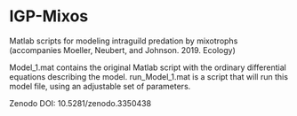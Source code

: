 # IGP-Mixos
Matlab scripts for modeling intraguild predation by mixotrophs (accompanies Moeller, Neubert, and Johnson. 2019. Ecology)

Model_1.mat contains the original Matlab script with the ordinary differential equations describing the model.
run_Model_1.mat is a script that will run this model file, using an adjustable set of parameters.

Zenodo DOI: 10.5281/zenodo.3350438
